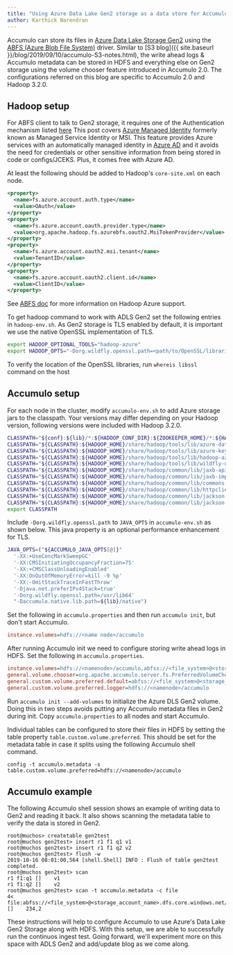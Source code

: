 ```yaml
---
title: "Using Azure Data Lake Gen2 storage as a data store for Accumulo"
author: Karthick Narendran
---
```


Accumulo can store its files in [Azure Data Lake Storage Gen2](https://docs.microsoft.com/en-us/azure/storage/blobs/data-lake-storage-introduction)
using the [ABFS (Azure Blob File System)](https://docs.microsoft.com/en-us/azure/storage/blobs/data-lake-storage-abfs-driver) driver.
Similar to [S3 blog]({{ site.baseurl }}/blog/2019/09/10/accumulo-S3-notes.html),
the write ahead logs & Accumulo metadata can be stored in HDFS and everything else on Gen2 storage
using the volume chooser feature introduced in Accumulo 2.0. The configurations referred on this blog
are specific to Accumulo 2.0 and Hadoop 3.2.0.

## Hadoop setup

For ABFS client to talk to Gen2 storage, it requires one of the Authentication mechanism listed [here](https://hadoop.apache.org/docs/current/hadoop-azure/abfs.html#Authentication)
This post covers [Azure Managed Identity](https://docs.microsoft.com/en-us/azure/active-directory/managed-identities-azure-resources/overview)
formerly known as Managed Service Identity or MSI. This feature provides Azure services with an 
automatically managed identity in [Azure AD](https://docs.microsoft.com/en-us/azure/active-directory/fundamentals/active-directory-whatis)
and it avoids the need for credentials or other sensitive information from being stored in code 
or configs/JCEKS. Plus, it comes free with Azure AD.  

At least the following should be added to Hadoop's `core-site.xml` on each node. 

```xml
<property>
  <name>fs.azure.account.auth.type</name>
  <value>OAuth</value>
</property>
<property>
  <name>fs.azure.account.oauth.provider.type</name>
  <value>org.apache.hadoop.fs.azurebfs.oauth2.MsiTokenProvider</value>
</property>
<property>
  <name>fs.azure.account.oauth2.msi.tenant</name>
  <value>TenantID</value>
</property>
<property>
  <name>fs.azure.account.oauth2.client.id</name>
  <value>ClientID</value>
</property>
```
 
See [ABFS doc](https://hadoop.apache.org/docs/current/hadoop-azure/abfs.html)
for more information on Hadoop Azure support.

To get hadoop command to work with ADLS Gen2 set the 
following entries in `hadoop-env.sh`. As Gen2 storage is TLS enabled by default, 
it is important we use the native OpenSSL implementation of TLS.

```bash
export HADOOP_OPTIONAL_TOOLS="hadoop-azure"
export HADOOP_OPTS="-Dorg.wildfly.openssl.path=<path/to/OpenSSL/libraries> ${HADOOP_OPTS}"
```

To verify the location of the OpenSSL libraries, run `whereis libssl` command 
on the host

## Accumulo setup

For each node in the cluster, modify `accumulo-env.sh` to add Azure storage jars to the
classpath.  Your versions may differ depending on your Hadoop version,
following versions were included with Hadoop 3.2.0.

```bash
CLASSPATH="${conf}:${lib}/*:${HADOOP_CONF_DIR}:${ZOOKEEPER_HOME}/*:${HADOOP_HOME}/share/hadoop/client/*"
CLASSPATH="${CLASSPATH}:${HADOOP_HOME}/share/hadoop/tools/lib/azure-data-lake-store-sdk-2.2.9.jar"
CLASSPATH="${CLASSPATH}:${HADOOP_HOME}/share/hadoop/tools/lib/azure-keyvault-core-1.0.0.jar"
CLASSPATH="${CLASSPATH}:${HADOOP_HOME}/share/hadoop/tools/lib/hadoop-azure-3.2.0.jar"
CLASSPATH="${CLASSPATH}:${HADOOP_HOME}/share/hadoop/tools/lib/wildfly-openssl-1.0.4.Final.jar"
CLASSPATH="${CLASSPATH}:${HADOOP_HOME}/share/hadoop/common/lib/jaxb-api-2.2.11.jar"
CLASSPATH="${CLASSPATH}:${HADOOP_HOME}/share/hadoop/common/lib/jaxb-impl-2.2.3-1.jar"
CLASSPATH="${CLASSPATH}:${HADOOP_HOME}/share/hadoop/common/lib/commons-lang3-3.7.jar"
CLASSPATH="${CLASSPATH}:${HADOOP_HOME}/share/hadoop/common/lib/httpclient-4.5.2.jar"
CLASSPATH="${CLASSPATH}:${HADOOP_HOME}/share/hadoop/common/lib/jackson-core-asl-1.9.13.jar"
CLASSPATH="${CLASSPATH}:${HADOOP_HOME}/share/hadoop/common/lib/jackson-mapper-asl-1.9.13.jar"
export CLASSPATH
```

Include `-Dorg.wildfly.openssl.path` to `JAVA_OPTS` in `accumulo-env.sh` as shown below. This
java property is an optional performance enhancement for TLS.

```bash
JAVA_OPTS=("${ACCUMULO_JAVA_OPTS[@]}"
  '-XX:+UseConcMarkSweepGC'
  '-XX:CMSInitiatingOccupancyFraction=75'
  '-XX:+CMSClassUnloadingEnabled'
  '-XX:OnOutOfMemoryError=kill -9 %p'
  '-XX:-OmitStackTraceInFastThrow'
  '-Djava.net.preferIPv4Stack=true'
  '-Dorg.wildfly.openssl.path=/usr/lib64'
  "-Daccumulo.native.lib.path=${lib}/native")
```

Set the following in `accumulo.properties` and then run `accumulo init`, but don't start Accumulo.

```ini
instance.volumes=hdfs://<name node>/accumulo
```

After running Accumulo init we need to configure storing write ahead logs in
HDFS.  Set the following in `accumulo.properties`.

```ini
instance.volumes=hdfs://<namenode>/accumulo,abfss://<file_system>@<storage_account_name>.dfs.core.windows.net/accumulo
general.volume.chooser=org.apache.accumulo.server.fs.PreferredVolumeChooser
general.custom.volume.preferred.default=abfss://<file_system>@<storage_account_name>.dfs.core.windows.net/accumulo
general.custom.volume.preferred.logger=hdfs://<namenode>/accumulo
```

Run `accumulo init --add-volumes` to initialize the Azure DLS Gen2 volume.  Doing this
in two steps avoids putting any Accumulo metadata files in Gen2  during init.
Copy `accumulo.properties` to all nodes and start Accumulo.

Individual tables can be configured to store their files in HDFS by setting the
table property `table.custom.volume.preferred`.  This should be set for the
metadata table in case it splits using the following Accumulo shell command.

```
config -t accumulo.metadata -s table.custom.volume.preferred=hdfs://<namenode>/accumulo
```

## Accumulo example

The following Accumulo shell session shows an example of writing data to Gen2 and
reading it back.  It also shows scanning the metadata table to verify the data
is stored in Gen2.

```
root@muchos> createtable gen2test
root@muchos gen2test> insert r1 f1 q1 v1
root@muchos gen2test> insert r1 f1 q2 v2
root@muchos gen2test> flush -w
2019-10-16 08:01:00,564 [shell.Shell] INFO : Flush of table gen2test  completed.
root@muchos gen2test> scan
r1 f1:q1 []    v1
r1 f1:q2 []    v2
root@muchos gen2test> scan -t accumulo.metadata -c file
4< file:abfss://<file_system>@<storage_account_name>.dfs.core.windows.net/accumulo/tables/4/default_tablet/F00000gj.rf []    234,2
```

These instructions will help to configure Accumulo to use Azure's Data Lake Gen2 Storage along with HDFS. With this setup, 
we are able to successfully run the continuos ingest test. Going forward, we'll experiment more on this space 
with ADLS Gen2 and add/update blog as we come along.


